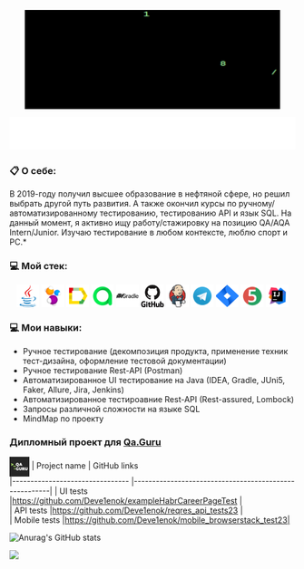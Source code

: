 <p align="center"> <img align="center" height= "175" width="450" title="gifM" src="media/logo/matrixGif.gif"> </p>


<p align="center"> 
 <img src="media/logo/readme-typing-svg.demolab.svg"></p>



### :clipboard: О себе:
В 2019-году получил высшее образование в нефтяной сфере, но решил выбрать другой путь развития. А также окончил курсы по ручному/автоматизированному тестированию, тестированию API и язык SQL. На данный момент, я активно ищу работу/стажировку на позицию QA/AQA Intern/Junior. Изучаю тестирование в любом контексте, люблю спорт и PC.*




### :computer: Мой стек:
<p align="center">
<a href="https://www.java.com/"><img height= "40" width="40" title="Java" src="media/logo/java-original.svg"></a>
<a href="https://selenide.org/"><img height= "40" width="40" title="Selenide" src="media/logo/Selenide.svg"></a>
<a href="https://github.com/allure-framework/allure2"><img height= "40" width="40" title="Allure Report" src="media/logo/Allure.svg"></a>
<a href="https://qameta.io/"><img height= "40" width="40" title="Allure TestOps" src="media/logo/Allure_TO.svg"></a>
<a href="https://gradle.org/"><img height= "40" width="40" title="Gradle" src="media/logo/gradle-plain-wordmark.svg"></a>
<a href="https://github.com/"><img height= "40" width="40" title="GitHub" src="media/logo/github-original-wordmark.svg"></a>
<a href="https://www.jenkins.io/"><img height= "40" width="40" title="Jenkins" src="media/logo/jenkins-original.svg"></a>
<a href="https://web.telegram.org/a/"><img height= "40" width="40" title="Telegram" src="media/logo/Telegram.svg"></a>
<a href="https://www.atlassian.com/ru/software/jira/"><img height= "40" width="40" title="Jira" src="media/logo/Jira.svg"></a>
<a href="https://junit.org/junit5/"><img height= "40" width="40" title="JUni5" src="media/logo/JUnit5.svg"></a>
<a href="https://www.jetbrains.com/ru-ru/idea/"><img height= "40" width="40" title="IDEA" src="media/logo/Idea.svg"></a>

### :computer: Мои навыки:

-  Ручное тестирование (декомпозиция продукта, применение техник тест-дизайна, оформление тестовой документации)
-  Ручное тестирование Rest-API (Postman)
-  Автоматизированное UI тестирование на Java (IDEA, Gradle, JUni5, Faker, Allure, Jira, Jenkins)
-  Автоматизированное тестироавние Rest-API (Rest-assured, Lombock)
-  Запросы различной сложности на языке SQL
-  MindMap по проекту

### <a name="Диплом"></a>Дипломный проект для [Qa.Guru](https://qa.guru/)</a>

<img align="center" alt="QAGURU" height="35" img src="media/logo/qa_guru_logo.jpg" width="35"/></a>
 |      Project name               |                   GitHub links                                   
 |-------------------------------- |-------------------------------------------------------|
 |         UI tests                |https://github.com/Deve1enok/exampleHabrCareerPageTest |  
 |        API tests                |https://github.com/Deve1enok/reqres_api_tests23        |  
 |       Mobile tests              |https://github.com/Deve1enok/mobile_browserstack_test23|  

  
![Anurag's GitHub stats](https://github-readme-stats.vercel.app/api?username=Deve1enok&show_icons=true&theme=dark)

![](https://komarev.com/ghpvc/?username=Deve1enok)
